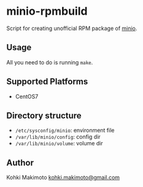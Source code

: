 # minio-rpmbuild

Script for creating unofficial RPM package of [minio](https://github.com/minio/minio).

## Usage

All you need to do is running `make`.

## Supported Platforms

* CentOS7

## Directory structure

* `/etc/sysconfig/minio`: environment file
* `/var/lib/minio/config`: config dir
* `/var/lib/minio/volume`: volume dir

## Author

Kohki Makimoto <kohki.makimoto@gmail.com>
